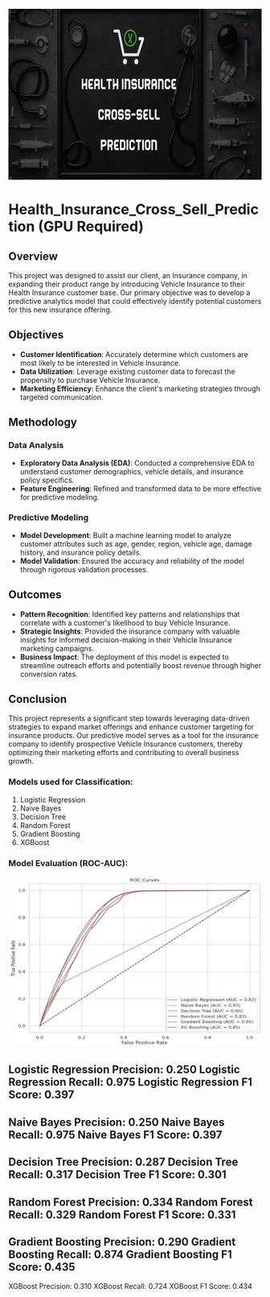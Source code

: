 <p align="center">
  <img src="https://github.com/Tahascommit/Health_Insurance_Cross_Sell_Prediction/blob/bc7807b3ece22fa82722d3f57c6c0883e6155624/assets/Health-cross-sell.png" width="703" height="340">
</p>


# Health_Insurance_Cross_Sell_Prediction (GPU Required)

Overview
--------

This project was designed to assist our client, an Insurance company, in expanding their product range by introducing Vehicle Insurance to their Health Insurance customer base. Our primary objective was to develop a predictive analytics model that could effectively identify potential customers for this new insurance offering.

Objectives
----------

*   **Customer Identification**: Accurately determine which customers are most likely to be interested in Vehicle Insurance.
*   **Data Utilization**: Leverage existing customer data to forecast the propensity to purchase Vehicle Insurance.
*   **Marketing Efficiency**: Enhance the client's marketing strategies through targeted communication.

Methodology
-----------

### Data Analysis

*   **Exploratory Data Analysis (EDA)**: Conducted a comprehensive EDA to understand customer demographics, vehicle details, and insurance policy specifics.
*   **Feature Engineering**: Refined and transformed data to be more effective for predictive modeling.

### Predictive Modeling

*   **Model Development**: Built a machine learning model to analyze customer attributes such as age, gender, region, vehicle age, damage history, and insurance policy details.
*   **Model Validation**: Ensured the accuracy and reliability of the model through rigorous validation processes.

Outcomes
--------

*   **Pattern Recognition**: Identified key patterns and relationships that correlate with a customer's likelihood to buy Vehicle Insurance.
*   **Strategic Insights**: Provided the insurance company with valuable insights for informed decision-making in their Vehicle Insurance marketing campaigns.
*   **Business Impact**: The deployment of this model is expected to streamline outreach efforts and potentially boost revenue through higher conversion rates.

Conclusion
----------

This project represents a significant step towards leveraging data-driven strategies to expand market offerings and enhance customer targeting for insurance products. Our predictive model serves as a tool for the insurance company to identify prospective Vehicle Insurance customers, thereby optimizing their marketing efforts and contributing to overall business growth.

### Models used for Classification:

1. Logistic Regression
2. Naive Bayes
3. Decision Tree
4. Random Forest
5. Gradient Boosting
6. XGBoost

### Model Evaluation (ROC-AUC):
<p align="center">
  <img src="https://github.com/Tahascommit/Health_Insurance_Cross_Sell_Prediction/blob/78bf96ce69f8cb662d9a35c5ba612065f9c1e0a6/assets/ROC_AUC_All_Models.png" width="703" height="340">
</p>

Logistic Regression Precision: 0.250
Logistic Regression Recall: 0.975
Logistic Regression F1 Score: 0.397
-------------------------------------------------
Naive Bayes Precision: 0.250
Naive Bayes Recall: 0.975
Naive Bayes F1 Score: 0.397
-------------------------------------------------
Decision Tree Precision: 0.287
Decision Tree Recall: 0.317
Decision Tree F1 Score: 0.301
-------------------------------------------------
Random Forest Precision: 0.334
Random Forest Recall: 0.329
Random Forest F1 Score: 0.331
-------------------------------------------------
Gradient Boosting Precision: 0.290
Gradient Boosting Recall: 0.874
Gradient Boosting F1 Score: 0.435
-------------------------------------------------
XGBoost Precision: 0.310
XGBoost Recall: 0.724
XGBoost F1 Score: 0.434

